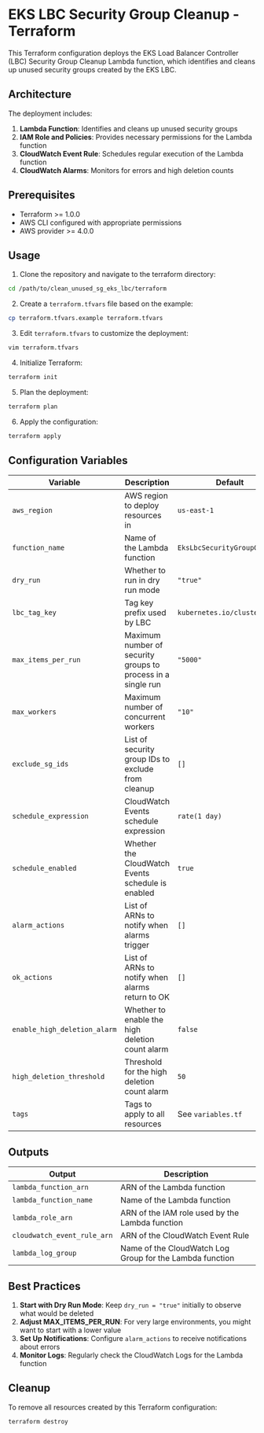 # EKS LBC Security Group Cleanup - Terraform

This Terraform configuration deploys the EKS Load Balancer Controller (LBC) Security Group Cleanup Lambda function, which identifies and cleans up unused security groups created by the EKS LBC.

## Architecture

The deployment includes:

1. **Lambda Function**: Identifies and cleans up unused security groups
2. **IAM Role and Policies**: Provides necessary permissions for the Lambda function
3. **CloudWatch Event Rule**: Schedules regular execution of the Lambda function
4. **CloudWatch Alarms**: Monitors for errors and high deletion counts

## Prerequisites

- Terraform >= 1.0.0
- AWS CLI configured with appropriate permissions
- AWS provider >= 4.0.0

## Usage

1. Clone the repository and navigate to the terraform directory:

```bash
cd /path/to/clean_unused_sg_eks_lbc/terraform
```

2. Create a `terraform.tfvars` file based on the example:

```bash
cp terraform.tfvars.example terraform.tfvars
```

3. Edit `terraform.tfvars` to customize the deployment:

```bash
vim terraform.tfvars
```

4. Initialize Terraform:

```bash
terraform init
```

5. Plan the deployment:

```bash
terraform plan
```

6. Apply the configuration:

```bash
terraform apply
```

## Configuration Variables

| Variable | Description | Default |
|----------|-------------|---------|
| `aws_region` | AWS region to deploy resources in | `us-east-1` |
| `function_name` | Name of the Lambda function | `EksLbcSecurityGroupCleanup` |
| `dry_run` | Whether to run in dry run mode | `"true"` |
| `lbc_tag_key` | Tag key prefix used by LBC | `kubernetes.io/cluster/` |
| `max_items_per_run` | Maximum number of security groups to process in a single run | `"5000"` |
| `max_workers` | Maximum number of concurrent workers | `"10"` |
| `exclude_sg_ids` | List of security group IDs to exclude from cleanup | `[]` |
| `schedule_expression` | CloudWatch Events schedule expression | `rate(1 day)` |
| `schedule_enabled` | Whether the CloudWatch Events schedule is enabled | `true` |
| `alarm_actions` | List of ARNs to notify when alarms trigger | `[]` |
| `ok_actions` | List of ARNs to notify when alarms return to OK | `[]` |
| `enable_high_deletion_alarm` | Whether to enable the high deletion count alarm | `false` |
| `high_deletion_threshold` | Threshold for the high deletion count alarm | `50` |
| `tags` | Tags to apply to all resources | See `variables.tf` |

## Outputs

| Output | Description |
|--------|-------------|
| `lambda_function_arn` | ARN of the Lambda function |
| `lambda_function_name` | Name of the Lambda function |
| `lambda_role_arn` | ARN of the IAM role used by the Lambda function |
| `cloudwatch_event_rule_arn` | ARN of the CloudWatch Event Rule |
| `lambda_log_group` | Name of the CloudWatch Log Group for the Lambda function |

## Best Practices

1. **Start with Dry Run Mode**: Keep `dry_run = "true"` initially to observe what would be deleted
2. **Adjust MAX_ITEMS_PER_RUN**: For very large environments, you might want to start with a lower value
3. **Set Up Notifications**: Configure `alarm_actions` to receive notifications about errors
4. **Monitor Logs**: Regularly check the CloudWatch Logs for the Lambda function

## Cleanup

To remove all resources created by this Terraform configuration:

```bash
terraform destroy
```
